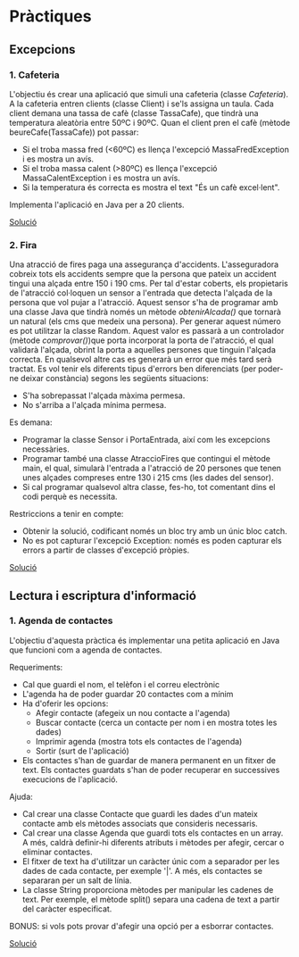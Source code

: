 # Pràctiques

## Excepcions

### 1. Cafeteria

L'objectiu és crear una aplicació que simuli una cafeteria (classe *Cafeteria*).
A la cafeteria entren clients (classe Client) i se'ls assigna un taula.
Cada client demana una tassa de cafè (classe TassaCafe), que tindrà una temperatura aleatòria entre 50ºC i 90ºC.
Quan el client pren el cafè (mètode beureCafe(TassaCafe)) pot passar: 

* Si el troba massa fred (<60ºC) es llença l'excepció MassaFredException i es mostra un avís.
* Si el troba massa calent (>80ºC) es llença l'excepció MassaCalentException i es mostra un avís.
* Si la temperatura és correcta es mostra el text "És un cafè excel·lent".

Implementa l'aplicació en Java per a 20 clients.

[Solució](../src/excepcions/cafeteria)

### 2. Fira

Una atracció de fires paga una assegurança d'accidents.
L'asseguradora cobreix tots els accidents sempre que la persona que pateix un accident tingui una alçada entre 150 i 190 cms.
Per tal d'estar coberts, els propietaris de l'atracció col·loquen un sensor a l'entrada que detecta l'alçada de la persona que vol pujar a l'atracció.
Aquest sensor s'ha de programar amb una classe Java que tindrà només un mètode *obtenirAlcada()* que tornarà un natural (els cms que medeix una persona).
Per generar aquest número es pot utilitzar la classe Random.
Aquest valor es passarà a un controlador (mètode *comprovar()*)que porta incorporat la porta de l'atracció, el qual validarà l'alçada, obrint la porta  a aquelles persones que tinguin l'alçada correcta.
En qualsevol altre cas es generarà un error que més tard serà tractat.
Es vol tenir els diferents tipus d'errors ben diferenciats (per poder-ne deixar constància) segons les següents situacions:

* S'ha sobrepassat l'alçada màxima permesa.
* No s'arriba a l'alçada mínima permesa.

Es demana:

* Programar la classe Sensor i PortaEntrada, així com les excepcions necessàries.
* Programar també una classe AtraccioFires que contingui el mètode main, el qual, simularà l'entrada a l'atracció de 20 persones que tenen unes alçades compreses entre 130 i 215 cms (les dades del sensor).
* Si cal programar qualsevol altra classe, fes-ho, tot comentant dins el codi perquè es necessita.

Restriccions a tenir en compte:

* Obtenir la solució, codificant només un bloc try amb un únic bloc catch.
* No es pot capturar l'excepció Exception: només es poden capturar els errors a partir de classes d'excepció pròpies.

[Solució](../src/excepcions/fira)

## Lectura i escriptura d'informació

### 1. Agenda de contactes

L'objectiu d'aquesta pràctica és implementar una petita aplicació en Java que funcioni com a agenda de contactes.

Requeriments:

* Cal que guardi el nom, el telèfon i el correu electrònic
* L'agenda ha de poder guardar 20 contactes com a mínim
* Ha d'oferir les opcions:
  * Afegir contacte (afegeix un nou contacte a l'agenda)
  * Buscar contacte (cerca un contacte per nom i en mostra totes les dades)
  * Imprimir agenda (mostra tots els contactes de l'agenda)
  * Sortir (surt de l'aplicació)
* Els contactes s'han de guardar de manera permanent en un fitxer de text. Els contactes guardats s'han de poder recuperar en successives execucions de l'aplicació.

Ajuda:

* Cal crear una classe Contacte que guardi les dades d'un mateix contacte amb els mètodes associats que consideris necessaris.
* Cal crear una classe Agenda que guardi tots els contactes en un array. A més, caldrà definir-hi diferents atributs i mètodes per afegir, cercar o eliminar contactes.
* El fitxer de text ha d'utilitzar un caràcter únic com a separador per les dades de cada contacte, per exemple '|'. A més, els contactes se separaran per un salt de línia.
* La classe String proporciona mètodes per manipular les cadenes de text. Per exemple, el mètode split() separa una cadena de text a partir del caràcter especificat.

BONUS: si vols pots provar d'afegir una opció per a esborrar contactes.

[Solució](../src/fluxos/agenda)

